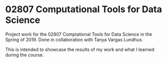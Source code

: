 # 02807 Computational Tools for Data Science

Project work for the 02807 Comptational Tools for Data Science in the Spring of 2019. Done in collaboration with Tanya Vargas Lundhus.

This is intended to showcase the results of my work and what I learned during the course.
